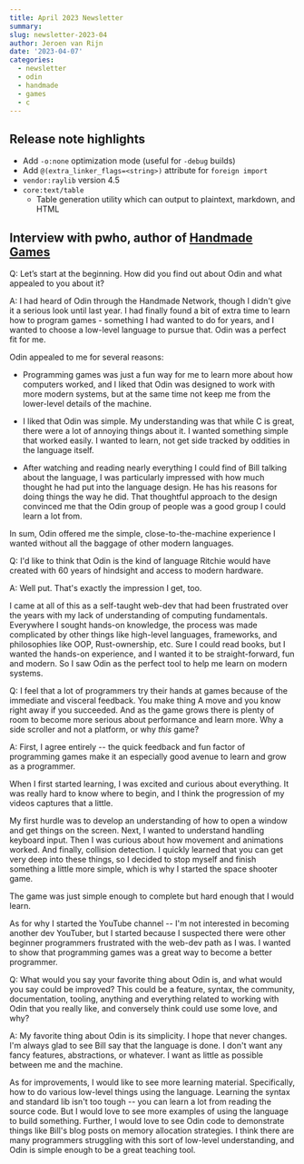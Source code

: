 ```yaml
---
title: April 2023 Newsletter
summary: 
slug: newsletter-2023-04
author: Jeroen van Rijn
date: '2023-04-07'
categories:
  - newsletter
  - odin
  - handmade
  - games
  - c
---
```


## Release note highlights
* Add `-o:none` optimization mode (useful for `-debug` builds)
* Add `@(extra_linker_flags=<string>)` attribute for `foreign import`
* `vendor:raylib` version 4.5
* `core:text/table`
	* Table generation utility which can output to plaintext, markdown, and HTML

## Interview with pwho, author of [Handmade Games](https://www.youtube.com/@handmadegamesdev)
Q: Let’s start at the beginning. How did you find out about Odin and what appealed to you about it?

A: I had heard of Odin through the Handmade Network, though I didn't give it a serious look until last year. I had finally found a bit of extra time to learn how to program games - something I had wanted to do for years, and I wanted to choose a low-level language to pursue that. Odin was a perfect fit for me.

Odin appealed to me for several reasons:
- Programming games was just a fun way for me to learn more about how computers worked, and I liked that Odin was designed to work with more modern systems, but at the same time not keep me from the lower-level details of the machine.

- I liked that Odin was simple. My understanding was that while C is great, there were a lot of annoying things about it. I wanted something simple that worked easily. I wanted to learn, not get side tracked by oddities in the language itself.

- After watching and reading nearly everything I could find of Bill talking about the language, I was particularly impressed with how much thought he had put into the language design. He has his reasons for doing things the way he did. That thoughtful approach to the design convinced me that the Odin group of people was a good group I could learn a lot from.

In sum, Odin offered me the simple, close-to-the-machine experience I wanted without all the baggage of other modern languages.

Q: I'd like to think that Odin is the kind of language Ritchie would have created with 60 years of hindsight and access to modern hardware.

A: Well put. That's exactly the impression I get, too.

I came at all of this as a self-taught web-dev that had been frustrated over the years with my lack of understanding of computing fundamentals. Everywhere I sought hands-on knowledge, the process was made complicated by other things like high-level languages, frameworks, and philosophies like OOP, Rust-ownership, etc.  Sure I could read books, but I wanted the hands-on experience, and I wanted it to be straight-forward, fun and modern. So I saw Odin as the perfect tool to help me learn on modern systems.

Q: I feel that a lot of programmers try their hands at games because of the immediate and visceral feedback. You make thing A move and you know right away if you succeeded. And as the game grows there is plenty of room to become more serious about performance and learn more. Why a side scroller and not a platform, or why *this* game?

A: First, I agree entirely -- the quick feedback and fun factor of programming games make it an especially good avenue to learn and grow as a programmer.

When I first started learning, I was excited and curious about everything. It was really hard to know where to begin, and I think the progression of my videos captures that a little. 

My first hurdle was to develop an understanding of how to open a window and get things on the screen. Next, I wanted to understand handling keyboard input. Then I was curious about how movement and animations worked. And finally, collision detection. I quickly learned that you can get very deep into these things, so I decided to stop myself and finish something a little more simple, which is why I started the space shooter game.

The game was just simple enough to complete but hard enough that I would learn.

As for why I started the YouTube channel -- I'm not interested in becoming another dev YouTuber, but I started because I suspected there were other beginner programmers frustrated with the web-dev path as I was. I wanted to show that programming games was a great way to become a better programmer.

Q: What would you say your favorite thing about Odin is, and what would you say could be improved? This could be a feature, syntax, the community, documentation, tooling, anything and everything related to working with Odin that you really like, and conversely think could use some love, and why?

A: My favorite thing about Odin is its simplicity. I hope that never changes. I'm always glad to see Bill say that the language is done. I don't want any fancy features, abstractions, or whatever. I want as little as possible between me and the machine.

As for improvements, I would like to see more learning material. Specifically, how to do various low-level things using the language. Learning the syntax and standard lib isn't too tough -- you can learn a lot from reading the source code. But I would love to see more examples of using the language to build something. Further, I would love to see Odin code to demonstrate things like Bill's blog posts on memory allocation strategies. I think there are many programmers struggling with this sort of low-level understanding, and Odin is simple enough to be a great teaching tool.